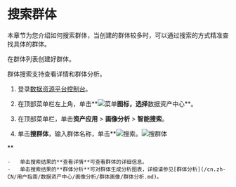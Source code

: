 # 搜索群体

本章节为您介绍如何搜索群体，当创建的群体较多时，可以通过搜索的方式精准查找具体的群体。

在群体列表创建好群体。

群体搜索支持查看详情和群体分析。

1.  登录[数据资源平台控制台](https://dataq.console.aliyun.com)。

2.  在顶部菜单栏左上角，单击**![菜单](https://static-aliyun-doc.oss-accelerate.aliyuncs.com/assets/img/zh-CN/6504337061/p188771.png)**图标，选择**数据资产中心**。

3.  在顶部菜单栏，单击**资产应用** \> **画像分析** \> **智能搜索**。

4.  单击**搜群体**，输入群体名称，单击**![搜索](https://static-aliyun-doc.oss-accelerate.aliyuncs.com/assets/img/zh-CN/1823117951/p58653.png)。![搜群体](https://static-aliyun-doc.oss-accelerate.aliyuncs.com/assets/img/zh-CN/0417160161/p217638.png)

**

    -   单击搜索结果的**查看详情**可查看群体的详细信息。
    -   单击搜索结果的**群体分析**可对群体生成分析图表，详细请参见[群体分析](/cn.zh-CN/用户指南/数据资产中心/画像分析/群体画像/群体分析.md)。

